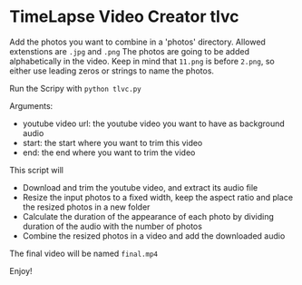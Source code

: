 # TimeLapse Video Creator tlvc

Add the photos you want to combine in a 'photos' directory. Allowed extenstions are `.jpg` and `.png`
The photos are going to be added alphabetically in the video.
Keep in mind that `11.png` is before `2.png`, so either use leading zeros or strings to name the photos.

Run the Scripy with `python tlvc.py`

Arguments:
  * youtube video url: the youtube video you want to have as background audio
  * start: the start where you want to trim this video
  * end: the end where you want to trim the video
  
This script will
  * Download and trim the youtube video, and extract its audio file
  * Resize the input photos to a fixed width, keep the aspect ratio and place the resized photos in a new folder
  * Calculate the duration of the appearance of each photo by dividing duration of the audio with the number of photos
  * Combine the resized photos in a video and add the downloaded audio

The final video will be named `final.mp4`

Enjoy!
